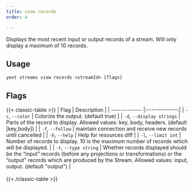 ```yaml
---
title: view records
order: 4

---
```


Displays the most recent input or output records of a stream. Will only display a maximum of 10 records.

## Usage
```cli
yext streams view records <streamId> [flags]
```

## Flags

{{< classic-table >}}
| Flag     | Description   |
| ------------- |:-------------:|
| `-c`, `--color`    | Colorize the output. (default true) |
| `-d`, `--display strings`    | Parts of the record to display. Allowed values: key, body, headers. (default [key,body]) |
| `-f`, `--follow`    | maintain connection and receive new records until cancelled |
| `-h`, `--help`    | Help for resources diff |
| `-l`, `--limit int`    | Number of records to display. 10 is the maximum number of records which will be displayed. |
| `-t`, `--type string`    | Whether records displayed should be the “input” records (before any projections or transformations) or the “output” records which are produced by the Stream. Allowed values: input, output. (default "output") |
\
\
{{< /classic-table >}}


